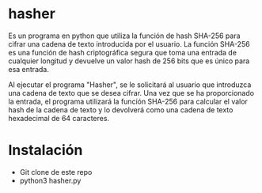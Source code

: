 # hasher
Es un programa en python que utiliza la función de hash SHA-256 para cifrar una cadena de texto introducida por el usuario. La función SHA-256 es una función de hash criptográfica segura que toma una entrada de cualquier longitud y devuelve un valor hash de 256 bits que es único para esa entrada.

Al ejecutar el programa "Hasher", se le solicitará al usuario que introduzca una cadena de texto que se desea cifrar. Una vez que se ha proporcionado la entrada, el programa utilizará la función SHA-256 para calcular el valor hash de la cadena de texto y lo devolverá como una cadena de texto hexadecimal de 64 caracteres.

# Instalación
- Git clone de este repo
- python3 hasher.py
